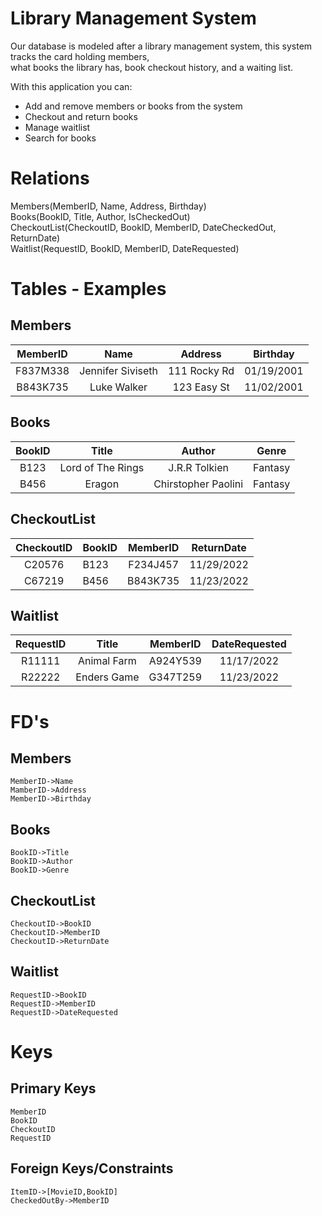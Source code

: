 # **Library Management System**
Our database is modeled after a library management system, this system tracks the card holding members,  
what books the library has, book checkout history, and a waiting list.

With this application you can:  
- Add and remove members or books from the system
- Checkout and return books
- Manage waitlist
- Search for books
        

# Relations
Members(MemberID, Name, Address, Birthday)  
Books(BookID, Title, Author, IsCheckedOut)  
CheckoutList(CheckoutID, BookID, MemberID, DateCheckedOut, ReturnDate)  
Waitlist(RequestID, BookID, MemberID, DateRequested)

# Tables - Examples
## Members
| MemberID |       Name        |   Address    |  Birthday  |
| :------: | :---------------: | :----------: | :--------: |
| F837M338 | Jennifer Siviseth | 111 Rocky Rd | 01/19/2001 |
| B843K735 |    Luke Walker    | 123 Easy St  | 11/02/2001 |

## Books
| BookID |       Title       |       Author        |  Genre  |
| :----: | :---------------: | :-----------------: | :-----: |
|  B123  | Lord of The Rings |    J.R.R Tolkien    | Fantasy |
|  B456  |      Eragon       | Chirstopher Paolini | Fantasy |


## CheckoutList
| CheckoutID | BookID | MemberID | ReturnDate |
| :--------: | :----- | :------: | :--------: |
|   C20576   | B123   | F234J457 | 11/29/2022 |
|   C67219   | B456   | B843K735 | 11/23/2022 |

## Waitlist
| RequestID |    Title    | MemberID | DateRequested |
| :-------: | :---------: | :------: | :-----------: |
|  R11111   | Animal Farm | A924Y539 |  11/17/2022   |
|  R22222   | Enders Game   | G347T259 |  11/23/2022   |
 

# FD's
## Members 
    MemberID->Name  
    MamberID->Address  
    MemberID->Birthday  
## Books
    BookID->Title  
    BookID->Author  
    BookID->Genre 
## CheckoutList  
    CheckoutID->BookID
    CheckoutID->MemberID
    CheckoutID->ReturnDate
## Waitlist
    RequestID->BookID
    RequestID->MemberID
    RequestID->DateRequested

# Keys
## Primary Keys  
    MemberID  
    BookID  
    CheckoutID  
    RequestID

## Foreign Keys/Constraints  
    ItemID->[MovieID,BookID]  
    CheckedOutBy->MemberID